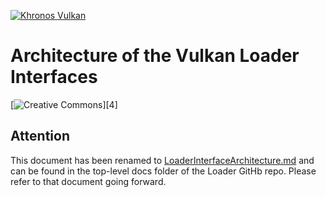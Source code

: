 <!-- markdownlint-disable MD041 -->
[![Khronos Vulkan][1]][2]

[1]: https://vulkan.lunarg.com/img/Vulkan_100px_Dec16.png "https://www.khronos.org/vulkan/"
[2]: https://www.khronos.org/vulkan/

# Architecture of the Vulkan Loader Interfaces
[![Creative Commons][3]][4]

<!-- Copyright &copy; 2015-2021 LunarG, Inc. -->

[3]: https://i.creativecommons.org/l/by-nd/4.0/88x31.png "Creative Commons License"

## Attention

This document has been renamed to
[LoaderInterfaceArchitecture.md](../docs/LoaderInterfaceArchitecture.md) and can be
found in the top-level docs folder of the Loader GitHb repo.
Please refer to that document going forward.
